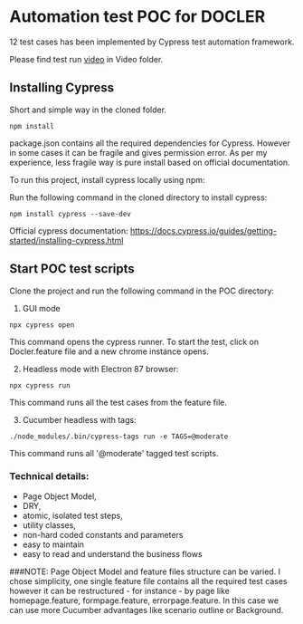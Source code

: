 # Automation test POC for DOCLER

12 test cases has been implemented by Cypress test automation framework.

Please find test run [video](https://github.com/brobee/docler/blob/master/Video/Docler%20POC%20automation.mov) in Video folder. 

## Installing Cypress

Short and simple way in the cloned folder.

```
npm install 
```
package.json contains all the required dependencies for Cypress. However in some cases it can be fragile and gives permission error. As per my experience, less fragile way is pure install based on official documentation.

To run this project, install cypress locally using npm:

Run the following command in the cloned directory to install cypress:
```
npm install cypress --save-dev
```

Official cypress documentation: https://docs.cypress.io/guides/getting-started/installing-cypress.html

## Start POC test scripts

Clone the project and run the following command in the POC directory:
1. GUI mode
```
npx cypress open
```
This command opens the cypress runner. To start the test, click on Docler.feature file and a new chrome instance opens.

2. Headless mode with Electron 87 browser:
```
npx cypress run
```
This command runs all the test cases from the feature file.

3. Cucumber headless with tags:
```
./node_modules/.bin/cypress-tags run -e TAGS=@moderate
```
This command runs all '@moderate' tagged test scripts.
### Technical details:

- Page Object Model, 
- DRY, 
- atomic, isolated test steps,
- utility classes,
- non-hard coded constants and parameters
- easy to maintain
- easy to read and understand the business flows

###NOTE:
Page Object Model and feature files structure can be varied. I chose simplicity, one single feature file contains all the required test cases however it can be restructured - for instance - by page like homepage.feature, formpage.feature, errorpage.feature. In this case we can use more Cucumber advantages like scenario outline or Background.
